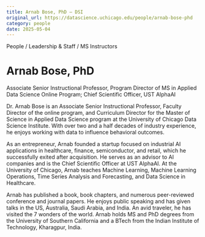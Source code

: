 ```yaml
---
title: Arnab Bose, PhD – DSI
original_url: https://datascience.uchicago.edu/people/arnab-bose-phd
category: people
date: 2025-05-04
---
```


People / Leadership & Staff / MS Instructors

# Arnab Bose, PhD

Associate Senior Instructional Professor, Program Director of MS in Applied Data Science Online Program; Chief Scientific Officer, UST AlphaAI

Dr. Arnab Bose is an Associate Senior Instructional Professor, Faculty Director of the online program, and Curriculum Director for the Master of Science in Applied Data Science program at the University of Chicago Data Science Institute. With over two and a half decades of industry experience, he enjoys working with data to influence behavioral outcomes.

As an entrepreneur, Arnab founded a startup focused on industrial AI applications in healthcare, finance, semiconductor, and retail, which he successfully exited after acquisition. He serves as an advisor to AI companies and is the Chief Scientific Officer at UST AlphaAI. At the University of Chicago, Arnab teaches Machine Learning, Machine Learning Operations, Time Series Analysis and Forecasting, and Data Science in Healthcare.

Arnab has published a book, book chapters, and numerous peer-reviewed conference and journal papers. He enjoys public speaking and has given talks in the US, Australia, Saudi Arabia, and India. An avid traveler, he has visited the 7 wonders of the world. Arnab holds MS and PhD degrees from the University of Southern California and a BTech from the Indian Institute of Technology, Kharagpur, India.